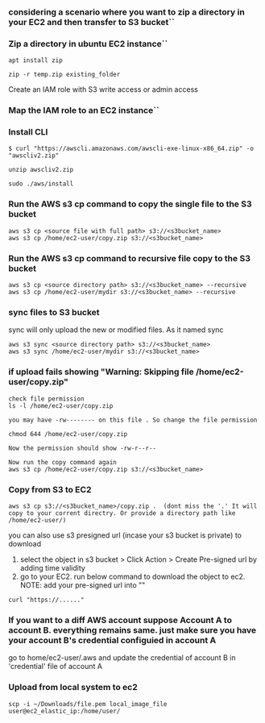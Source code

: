 ### considering a scenario where you want to zip a directory in your EC2 and then transfer to S3 bucket``

### Zip a directory in ubuntu EC2 instance``

```
apt install zip

zip -r temp.zip existing_folder
```

Create an IAM role with S3 write access or admin access

### Map the IAM role to an EC2 instance``

### Install CLI

```
$ curl "https://awscli.amazonaws.com/awscli-exe-linux-x86_64.zip" -o "awscliv2.zip"

unzip awscliv2.zip

sudo ./aws/install
```

### Run the AWS s3 cp command to copy the single file to the S3 bucket

```
aws s3 cp <source file with full path> s3://<s3bucket_name>
aws s3 cp /home/ec2-user/copy.zip s3://<s3bucket_name>
```

### Run the AWS s3 cp command to recursive file copy to the S3 bucket

```
aws s3 cp <source directory path> s3://<s3bucket_name> --recursive
aws s3 cp /home/ec2-user/mydir s3://<s3bucket_name> --recursive
```

### sync files to S3 bucket
sync will only upload the new or modified files. As it named sync

```
aws s3 sync <source directory path> s3://<s3bucket_name>
aws s3 sync /home/ec2-user/mydir s3://<s3bucket_name>
```


### if upload fails showing "Warning: Skipping file /home/ec2-user/copy.zip"

```
check file permission
ls -l /home/ec2-user/copy.zip

you may have -rw-------- on this file . So change the file permission

chmod 644 /home/ec2-user/copy.zip

Now the permission should show -rw-r--r--

Now run the copy command again
aws s3 cp /home/ec2-user/copy.zip s3://<s3bucket_name>
```
### Copy from S3 to EC2
```
aws s3 cp s3://<s3bucket_name>/copy.zip .  (dont miss the '.' It will copy to your corrent directry. Or provide a directory path like /home/ec2-user/)
```
you can also use s3 presigned url (incase your s3 bucket is private) to download
1. select the object in s3 bucket > Click Action > Create Pre-signed url by adding time validity 
2. go to your EC2. run below command to download the object to ec2. NOTE: add your pre-signed url into ""

```
curl "https://......"
```

### If you want to a diff AWS account suppose Account A to account B. everything remains same. just make sure you have your account B's credential configuied in account A
go to home/ec2-user/.aws and update the credential of account B in 'credential' file of account A

### Upload from local system to ec2
```
scp -i ~/Downloads/file.pem local_image_file user@ec2_elastic_ip:/home/user/
```
